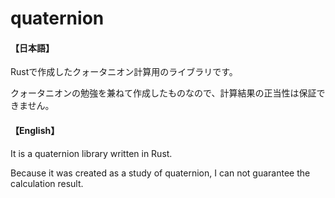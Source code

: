 # quaternion
#### 【日本語】
  Rustで作成したクォータニオン計算用のライブラリです。
  
  クォータニオンの勉強を兼ねて作成したものなので、計算結果の正当性は保証できません。

#### 【English】
  It is a quaternion library written in Rust. 
  
  Because it was created as a study of quaternion, I can not guarantee the calculation result.